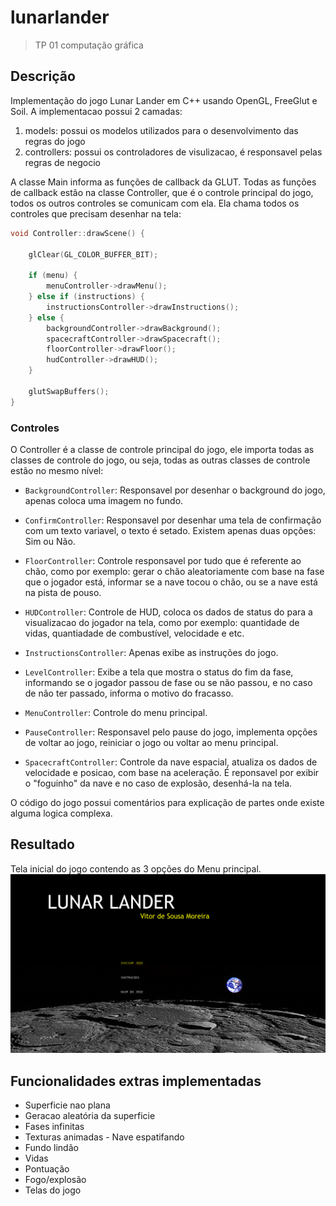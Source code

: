 # lunarlander
> TP 01 computação gráfica

## Descrição
Implementação do jogo Lunar Lander em C++ usando OpenGL, FreeGlut e Soil.
A implementacao possui 2 camadas:
1. models: possui os modelos utilizados para o desenvolvimento das regras do jogo
1. controllers: possui os controladores de visulizacao, é responsavel pelas regras de negocio

A classe Main informa as funções de callback da GLUT. Todas as funções de callback estão na classe Controller, que é o controle principal do jogo, todos os outros controles se comunicam com ela. Ela chama todos os controles que precisam desenhar na tela:

```c
void Controller::drawScene() {

	glClear(GL_COLOR_BUFFER_BIT);

	if (menu) {
		menuController->drawMenu();
	} else if (instructions) {
		instructionsController->drawInstructions();
	} else {
		backgroundController->drawBackground();
		spacecraftController->drawSpacecraft();
		floorController->drawFloor();
		hudController->drawHUD();
	}

	glutSwapBuffers();
}
```

### Controles
O Controller é a classe de controle principal do jogo, ele importa todas as classes de controle do jogo, ou seja, todas as outras classes de controle estão no mesmo nível:
* ```BackgroundController```: Responsavel por desenhar o background do jogo, apenas coloca uma imagem no fundo.

* ```ConfirmController```: Responsavel por desenhar uma tela de confirmação com um texto variavel, o texto é setado. Existem apenas duas opções: Sim ou Não.

* ```FloorController```: Controle responsavel por tudo que é referente ao chão, como por exemplo: gerar o chão aleatoriamente com base na fase que o jogador está, informar se a nave tocou o chão, ou se a nave está na pista de pouso.

* ```HUDController```: Controle de HUD, coloca os dados de status do para a visualizacao do jogador na tela, como por exemplo: quantidade de vidas, quantiadade de combustível, velocidade e etc.

* ```InstructionsController```: Apenas exibe as instruções do jogo.

* ```LevelController```: Exibe a tela que mostra o status do fim da fase, informando se o jogador passou de fase ou se não passou, e no caso de não ter passado, informa o motivo do fracasso.

* ```MenuController```: Controle do menu principal.

* ```PauseController```: Responsavel pelo pause do jogo, implementa opções de voltar ao jogo, reiniciar o jogo ou voltar ao menu principal.

* ```SpacecraftController```: Controle da nave espacial, atualiza os dados de velocidade e posicao, com base na aceleração. É reponsavel por exibir o "foguinho" da nave e no caso de explosão, desenhá-la na tela.

O código do jogo possui comentários para explicação de partes onde existe alguma logica complexa.

## Resultado
Tela inicial do jogo contendo as 3 opções do Menu principal. 
![Tela inicial do jogo](/images/1_menu-principal.png)
## Funcionalidades extras implementadas

* Superficie nao plana
* Geracao aleatória da superficie
* Fases infinitas
* Texturas animadas - Nave espatifando
* Fundo lindão
* Vidas
* Pontuação
* Fogo/explosão
* Telas do jogo
